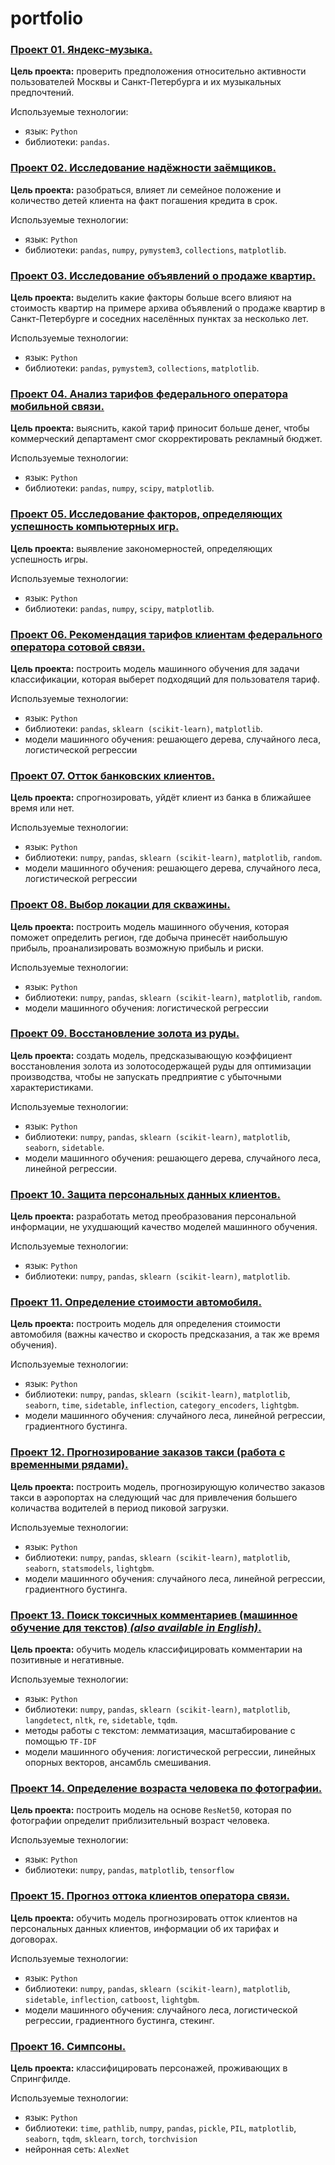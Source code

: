 # portfolio

### **[Проект 01. Яндекс-музыка.](https://github.com/Anastasiyofworld/DS_DA_portfolio/blob/main/project_01_Music_of_Moscow_and_SPB.ipynb)**

**Цель проекта:** проверить предположения относительно активности пользователей Москвы и Санкт-Петербурга и их музыкальных предпочтений. 

Используемые технологии: 
- язык: `Python` 
- библиотеки: `pandas`.


### **[Проект 02. Исследование надёжности заёмщиков.](https://github.com/Anastasiyofworld/DS_DA_portfolio/blob/main/project_02_Reliability%20of%20borrowers.ipynb)**

**Цель проекта:** разобраться, влияет ли семейное положение и количество детей клиента на факт погашения кредита в срок.

Используемые технологии: 
- язык: `Python`
- библиотеки: `pandas`, `numpy`, `pymystem3`, `collections`, `matplotlib`.

### **[Проект 03. Исследование объявлений о продаже квартир.](https://github.com/Anastasiyofworld/DS_DA_portfolio/blob/main/project_03_Ads_for_the_sale_of_apartments.ipynb)**

**Цель проекта:** выделить какие факторы больше всего влияют на стоимость квартир на примере архива объявлений о продаже квартир в Санкт-Петербурге и соседних населённых пунктах за несколько лет.

Используемые технологии: 
- язык: `Python`
- библиотеки: `pandas`, `pymystem3`, `collections`, `matplotlib`.

### **[Проект 04. Анализ тарифов федерального оператора мобильной связи.](https://github.com/Anastasiyofworld/DS_DA_portfolio/blob/main/project_04_Analysis_of_tariffs_of_the_federal_mobile_operator.ipynb)**

**Цель проекта:** выяснить, какой тариф приносит больше денег, чтобы коммерческий департамент смог скорректировать рекламный бюджет.

Используемые технологии: 
- язык: `Python`
- библиотеки: `pandas`, `numpy`, `scipy`, `matplotlib`.

### **[Проект 05. Исследование факторов, определяющих успешность компьютерных игр.](https://github.com/Anastasiyofworld/DS_DA_portfolio/blob/main/project_05_Factors_determining_the_success_of_computer_games.ipynb)**

**Цель проекта:** выявление закономерностей, определяющих успешность игры.

Используемые технологии: 
- язык: `Python`
- библиотеки: `pandas`, `numpy`, `scipy`, `matplotlib`.

### **[Проект 06. Рекомендация тарифов клиентам федерального оператора сотовой связи.](https://github.com/Anastasiyofworld/DS_DA_portfolio/blob/main/project_06_Tariff_recommendations_to_customers_of_the_mobile_operator.ipynb)**

**Цель проекта:** построить модель машинного обучения для задачи классификации, которая выберет подходящий для пользователя тариф.  

Используемые технологии: 
- язык: `Python`
- библиотеки: `pandas`, `sklearn (scikit-learn)`, `matplotlib`.
- модели машинного обучения: решающего дерева, случайного леса, логистической регрессии

### **[Проект 07. Отток банковских клиентов.](https://github.com/Anastasiyofworld/DS_DA_portfolio/blob/main/project_07_Churn_of_bank_customers.ipynb)**

**Цель проекта:** спрогнозировать, уйдёт клиент из банка в ближайшее время или нет. 

Используемые технологии:
- язык: `Python`
- библиотеки: `numpy`, `pandas`, `sklearn (scikit-learn)`, `matplotlib`, `random`.
- модели машинного обучения: решающего дерева, случайного леса, логистической регрессии

### **[Проект 08. Выбор локации для скважины.](https://github.com/Anastasiyofworld/DS_DA_portfolio/blob/main/project_08_Choosing_the_location_for_the_well.ipynb)**

**Цель проекта:** построить модель машинного обучения, которая поможет определить регион, где добыча принесёт наибольшую прибыль, проанализировать возможную прибыль и риски.

Используемые технологии:
- язык: `Python`
- библиотеки: `numpy`, `pandas`, `sklearn (scikit-learn)`, `matplotlib`, `random`.
- модели машинного обучения: логистической регрессии

### **[Проект 09. Восстановление золота из руды.](https://github.com/Anastasiyofworld/DS_DA_portfolio/blob/main/project_09_Recovery_of_gold_from_ore.ipynb)**

**Цель проекта:** создать модель, предсказывающую коэффициент восстановления золота из золотосодержащей руды для оптимизации производства, чтобы не запускать предприятие с убыточными характеристиками.

Используемые технологии:
- язык: `Python`
- библиотеки: `numpy`, `pandas`, `sklearn (scikit-learn)`, `matplotlib`, `seaborn`, `sidetable`.
- модели машинного обучения: решающего дерева, случайного леса, линейной регрессии.

### **[Проект 10. Защита персональных данных клиентов.](https://github.com/Anastasiyofworld/DS_DA_portfolio/blob/main/project_10_Protection_of_personal_data_of_clients.ipynb)**

**Цель проекта:** разработать метод преобразования персональной информации, не ухудшающий качество моделей машинного обучения. 

Используемые технологии:
- язык: `Python`
- библиотеки: `numpy`, `pandas`, `sklearn (scikit-learn)`, `matplotlib`.

### **[Проект 11. Определение стоимости автомобиля.](https://github.com/Anastasiyofworld/DS_DA_portfolio/blob/main/project_11_Determining_the_cost_of_cars.ipynb)**

**Цель проекта:** построить модель для определения стоимости автомобиля (важны качество и скорость предсказания, а так же время обучения).

Используемые технологии:
- язык: `Python`
- библиотеки: `numpy`, `pandas`, `sklearn (scikit-learn)`, `matplotlib`, `seaborn`, `time`, `sidetable`, `inflection`, `category_encoders`, `lightgbm`.
- модели машинного обучения: случайного леса, линейной регрессии, градиентного бустинга. 

### **[Проект 12. Прогнозирование заказов такси (работа с временными рядами).](https://github.com/Anastasiyofworld/DS_DA_portfolio/blob/main/project_12_Forecasting_taxi_orders.ipynb)**

**Цель проекта:** построить модель, прогнозирующую количество заказов такси в аэропортах на следующий час для привлечения большего количаства водителей в период пиковой загрузки.

Используемые технологии:
- язык: `Python`
- библиотеки: `numpy`, `pandas`, `sklearn (scikit-learn)`, `matplotlib`, `seaborn`, `statsmodels`, `lightgbm`.
- модели машинного обучения: случайного леса, линейной регрессии, градиентного бустинга.

### **[Проект 13. Поиск токсичных комментариев (машинное обучение для текстов) *(also available in English)*.](https://github.com/Anastasiyofworld/DS_DA_portfolio/blob/main/project_13_Search_for_toxic_comments_ru_en.ipynb)**

**Цель проекта:** обучить модель классифицировать комментарии на позитивные и негативные.

Используемые технологии:
- язык: `Python`
- библиотеки: `numpy`, `pandas`, `sklearn (scikit-learn)`, `matplotlib`, `langdetect`, `nltk`, `re`, `sidetable`, `tqdm`.
- методы работы с текстом: лемматизация, масштабирование с помощью `TF-IDF`
- модели машинного обучения: логистической регрессии, линейных опорных векторов, ансамбль смешивания.

### **[Проект 14. Определение возраста человека по фотографии.](https://github.com/Anastasiyofworld/DS_DA_portfolio/blob/main/project_14_Determining_the_age_of_customers.ipynb)**

**Цель проекта:** построить модель на основе `ResNet50`, которая по фотографии определит приблизительный возраст человека.

Используемые технологии:
- язык: `Python`
- библиотеки: `numpy`, `pandas`, `matplotlib`, `tensorflow`

### **[Проект 15. Прогноз оттока клиентов оператора связи.](https://github.com/Anastasiyofworld/DS_DA_portfolio/blob/main/project_15_Customer_churn_forecast.ipynb)**

**Цель проекта:** обучить модель прогнозировать отток клиентов на персональных данных клиентов, информации об их тарифах и договорах.

Используемые технологии:
- язык: `Python`
- библиотеки: `numpy`, `pandas`, `sklearn (scikit-learn)`, `matplotlib`, `sidetable`, `inflection`, `catboost`, `lightgbm`.
- модели машинного обучения: случайного леса, логистической регрессии, градиентного бустинга, стекинг. 

### **[Проект 16. Симпсоны.](https://github.com/Anastasiyofworld/DS_DA_portfolio/blob/main/project_16_The_simpsons.ipynb)**

**Цель проекта:** классифицировать персонажей, проживающих в Спрингфилде. 

Используемые технологии:
- язык: `Python`
- библиотеки: `time`, `pathlib`, `numpy`, `pandas`, `pickle`, `PIL`, `matplotlib`, `seaborn`, `tqdm`, `sklearn`, `torch`, `torchvision`
- нейронная сеть: `AlexNet`
